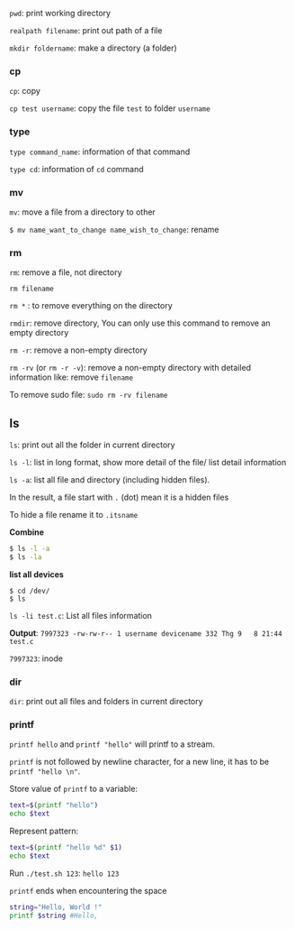 ``pwd``: print working directory

``realpath filename``: print out path of a file

``mkdir foldername``: make a directory (a folder)

### cp

``cp``: copy

``cp test username``: copy the file ``test`` to folder ``username``

### type

``type command_name``: information of that command

``type cd``: information of ``cd`` command

### mv

``mv``: move a file from a directory to other

``$ mv name_want_to_change name_wish_to_change``: rename

### rm

``rm``: remove a file, not directory

``rm filename``

``rm *`` : to remove everything on the directory

``rmdir``: remove directory, You can only use this command to remove an empty directory

``rm -r``: remove a non-empty directory

``rm -rv`` (or ``rm -r -v``): remove a non-empty directory with detailed information like: remove ``filename``

To remove sudo file: ``sudo rm -rv filename``

## ls

``ls``: print out all the folder in current directory

``ls -l``: list in long format, show more detail of the file/ list detail information

``ls -a``: list all file and directory (including hidden files).

In the result, a file start with ``.`` (dot) mean it is a hidden files

To hide a file rename it to ``.itsname``

**Combine**

```bash
$ ls -l -a
$ ls -la
```

**list all devices**

```shell
$ cd /dev/
$ ls
```

``ls -li test.c``: List all files information

**Output**: ``7997323 -rw-rw-r-- 1 username devicename 332 Thg 9   8 21:44 test.c``

``7997323``: inode

### dir

``dir``: print out all files and folders in current directory

### printf

``printf hello`` and ``printf "hello"`` will printf to a stream.

``printf`` is not followed by newline character, for a new line, it has to be ``printf "hello \n"``.

Store value of ``printf`` to a variable:

```sh
text=$(printf "hello")
echo $text
```

Represent pattern:

```sh
text=$(printf "hello %d" $1)
echo $text
```

Run ``./test.sh 123``: ``hello 123``

``printf`` ends when encountering the space

```sh
string="Hello, World !"
printf $string #Hello,
```
